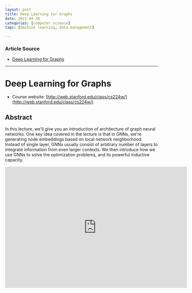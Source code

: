 ```yaml
---
layout: post
title: Deep Learning for Graphs
date: 2021-04-30
categories: [computer science]
tags: [machine learning, data management]

---
```


### Article Source

* [Deep Learning for Graphs](https://www.youtube.com/watch?v=MH4yvtgAR-4)

---

# Deep Learning for Graphs

* Course website: [http://web.stanford.edu/class/cs224w/](http://web.stanford.edu/class/cs224w/)

## Abstract

In this lecture, we'll give you an introduction of architecture of graph neural networks. One key idea covered in the lecture is that in GNNs, we're generating node embeddings based on local network neighborhood. Instead of single layer, GNNs usually consist of arbitrary number of layers to integrate information from even larger contexts. We then introduce how we use GNNs to solve the optimization problems, and its powerful inductive capacity.

<iframe width="600" height="400" src="https://www.youtube.com/embed/MH4yvtgAR-4" title="YouTube video player" frameborder="0" allow="accelerometer; autoplay; clipboard-write; encrypted-media; gyroscope; picture-in-picture" allowfullscreen></iframe>